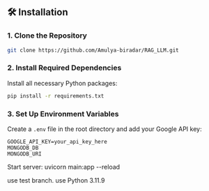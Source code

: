 ## 🛠️ Installation

### 1. Clone the Repository

```bash
git clone https://github.com/Amulya-biradar/RAG_LLM.git
```

### 2. Install Required Dependencies

Install all necessary Python packages:

```bash
pip install -r requirements.txt
```

### 3. Set Up Environment Variables
Create a `.env` file in the root directory and add your Google API key:

```env
GOOGLE_API_KEY=your_api_key_here
MONGODB_DB
MONGODB_URI
```

Start server: uvicorn main:app --reload

use test branch.
use Python 3.11.9
